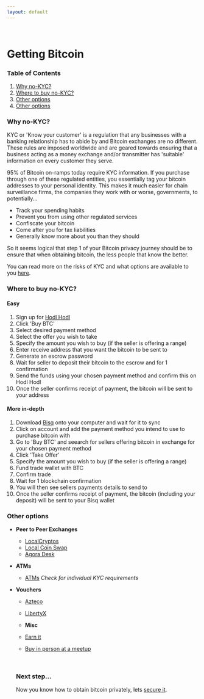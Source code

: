 ```yaml
---
layout: default
---
```

<br/>

# Getting Bitcoin

### Table of Contents

1.  [Why no-KYC?](#why-no-kyc)
2.  [Where to buy no-KYC?](#where-to-buy-no-kyc)
3.  [Other options](#other-options)
3.  [Other options](#other-options)

### Why no-KYC?

KYC or 'Know your customer' is a regulation that any businesses with a banking relationship has to abide by and Bitcoin exchanges are no different. These rules are imposed worldwide and are geared towards ensuring that a business acting as a money exchange and/or transmitter has 'suitable' information on every customer they serve.

95% of Bitcoin on-ramps today require KYC information. If you purchase through one of these regulated entities, you essentially tag your bitcoin addresses to your personal identity. This makes it much easier for chain surveillance firms, the companies they work with or worse, governments, to potentially... 

* Track your spending habits
* Prevent you from using other regulated services
* Confiscate your bitcoin
* Come after you for tax liabilities
* Generally know more about you than they should 

So it seems logical that step 1 of your Bitcoin privacy journey should be to ensure that when obtaining bitcoin, the less people that know the better.

You can read more on the risks of KYC and what options are available to you [here](https://bitcoinqna.github.io/noKYConly/). 

### Where to buy no-KYC?

#### Easy

1.  Sign up for [Hodl Hodl](https://hodlhodl.com/)
2.  Click 'Buy BTC'
3.  Select desired payment method
4.  Select the offer you wish to take
5.  Specify the amount you wish to buy (if the seller is offering a range) 
6.  Enter receive address that you want the bitcoin to be sent to
7.  Generate an escrow password
8.  Wait for seller to deposit their bitcoin to the escrow and for 1 confirmation
9.  Send the funds using your chosen payment method and confirm this on Hodl Hodl
10. Once the seller confirms receipt of payment, the bitcoin will be sent to your address


#### More in-depth

1.  Download [Bisq](https://bisq.network/downloads/) onto your computer and wait for it to sync
2.  Click on account and add the payment method you intend to use to purchase bitcoin with
3.  Go to 'Buy BTC' and seearch for sellers offering bitcoin in exchange for your chosen payment method
4.  Click 'Take Offer'
5.  Specify the amount you wish to buy (if the seller is offering a range) 
6.  Fund trade wallet with BTC
7.  Confirm trade
8.  Wait for 1 blockchain confirmation
9.  You will then see sellers payments details to send to
10. Once the seller confirms receipt of payment, the bitcoin (including your deposit) will be sent to your Bisq wallet

### Other options

- **Peer to Peer Exchanges**
  - [LocalCryptos](https://localcryptos.com/)
  - [Local Coin Swap](https://localcoinswap.com/)
  - [Agora Desk](https://agoradesk.com/)
  
- **ATMs**
  - [ATMs](https://coinatmradar.com/) *Check for individual KYC requirements*

- **Vouchers**
  - [Azteco](https://azte.co/index.php#intro)
  - [LibertyX](https://libertyx.com/)
  
  - **Misc**
  - [Earn it]()
  - [Buy in person at a meetup](https://bitcoin-only.com/#meetups)
  
  <br/>
  
  ### Next step...
  
  Now you know how to obtain bitcoin privately, lets [secure it](https://bitcoinprivacy.guide/secure.html).
  
  
  

